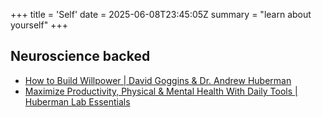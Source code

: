 +++
title = 'Self'
date = 2025-06-08T23:45:05Z
summary = "learn about yourself"
+++

## Neuroscience backed
- [How to Build Willpower | David Goggins & Dr. Andrew Huberman](https://www.youtube.com/watch?v=84dYijIpWjQ)
- [Maximize Productivity, Physical & Mental Health With Daily Tools | Huberman Lab Essentials](https://www.youtube.com/watch?v=Pmd6knanPKw)

<!-- ## Psychology -->
<!-- - [Carl Jung Reveals the Real Reason You Struggle with Self-Sabotage](https://www.youtube.com/watch?v=ZKZFXAw3nm0) -->
